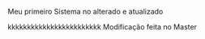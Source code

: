 Meu primeiro Sistema no alterado e atualizado


kkkkkkkkkkkkkkkkkkkkkkkk
Modificação feita no Master